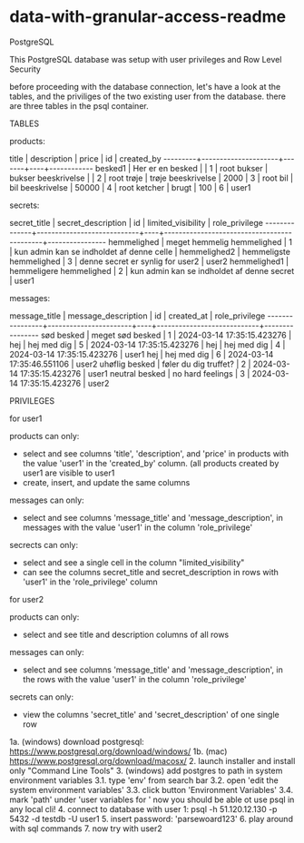 ﻿# data-with-granular-access-readme

PostgreSQL

This PostgreSQL database was setup with user privileges and Row Level Security

before proceeding with the database connection, let's have a look at the tables, and the priviliges of the two existing user from the database.
there are three tables in the psql container.

TABLES

products:

  title  |     description     | price | id | created_by
---------+---------------------+-------+----+------------
 besked1 | Her er en besked    |       |  1 | root
 bukser  | bukser beeskrivelse |       |  2 | root
 trøje   | trøje beeskrivelse  |  2000 |  3 | root
 bil     | bil beeskrivelse    | 50000 |  4 | root
 ketcher | brugt               |   100 |  6 | user1

secrets:

 secret_title |     secret_description     | id |             limited_visibility             | role_privilege
--------------+----------------------------+----+--------------------------------------------+----------------
 hemmelighed  | meget hemmelig hemmelighed |  1 | kun admin kan se indholdet af denne celle  |
 hemmelighed2 | hemmeligste hemmelighed    |  3 | denne secret er synlig for user2           | user2
 hemmelighed1 | hemmeligere hemmelighed    |  2 | kun admin kan se indholdet af denne secret | user1

messages:

 message_title  |  message_description  | id |         created_at         | role_privilege
----------------+-----------------------+----+----------------------------+----------------
 sød besked     | meget sød besked      |  1 | 2024-03-14 17:35:15.423276 |
 hej            | hej med dig           |  5 | 2024-03-14 17:35:15.423276 |
 hej            | hej med dig           |  4 | 2024-03-14 17:35:15.423276 | user1
 hej            | hej med dig           |  6 | 2024-03-14 17:35:46.551106 | user2
 uhøflig besked | føler du dig truffet? |  2 | 2024-03-14 17:35:15.423276 | user1
 neutral besked | no hard feelings      |  3 | 2024-03-14 17:35:15.423276 | user2

PRIVILEGES

for user1

  products
  can only:
  - select and see columns 'title', 'description', and 'price' in products with the value 'user1' in the 'created_by' column. (all products created by user1 are visible to 
    user1
  - create, insert, and update the same columns

  messages
  can only:
  - select and see columns 'message_title' and 'message_description', in messages with the value 'user1' in the column 'role_privilege'

  secrects
  can only:
  - select and see a single cell in the  column "limited_visibility"
  - can see the columns secret_title and secret_description in rows with 'user1' in the 'role_privilege' column

for user2

  products
  can only: 
  - select and see title and description columns of all rows

  messages
  can only:
  - select and see columns 'message_title' and 'message_description', in the rows with the value 'user1' in the column 'role_privilege'

  secrets
  can only:
  - view the columns 'secret_title' and 'secret_description' of one single row

1a. (windows) download postgresql: https://www.postgresql.org/download/windows/
1b. (mac) https://www.postgresql.org/download/macosx/
2. launch installer and install only "Command Line Tools"
3. (windows) add postgres to path in system environment variables
  3.1. type 'env' from search bar
  3.2. open 'edit the system environment variables'
  3.3. click button 'Environment Variables'
  3.4. mark 'path' under 'user variables for <your username>'
  now you should be able ot use psql in any local cli!
4. connect to database with user 1: psql -h 51.120.12.130 -p 5432 -d testdb -U user1
5. insert password: 'parsewoard123'
6. play around with sql commands
7. now try with user2
